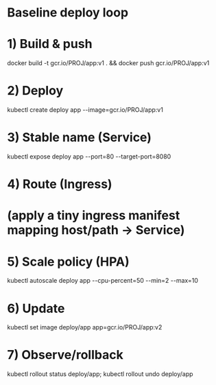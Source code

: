 # Baseline deploy loop

# 1) Build & push
docker build -t gcr.io/PROJ/app:v1 . && docker push gcr.io/PROJ/app:v1
# 2) Deploy
kubectl create deploy app --image=gcr.io/PROJ/app:v1
# 3) Stable name (Service)
kubectl expose deploy app --port=80 --target-port=8080
# 4) Route (Ingress)
# (apply a tiny ingress manifest mapping host/path → Service)
# 5) Scale policy (HPA)
kubectl autoscale deploy app --cpu-percent=50 --min=2 --max=10
# 6) Update
kubectl set image deploy/app app=gcr.io/PROJ/app:v2
# 7) Observe/rollback
kubectl rollout status deploy/app; kubectl rollout undo deploy/app
